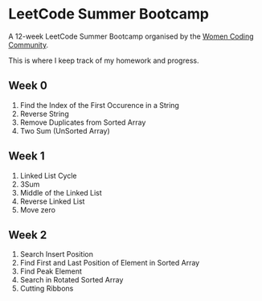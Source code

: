 # LeetCode Summer Bootcamp

A 12-week LeetCode Summer Bootcamp organised by the [Women Coding Community](https://womencodingcommunity.com).

This is where I keep track of my homework and progress.

## Week 0

1. Find the Index of the First Occurence in a String
2. Reverse String
3. Remove Duplicates from Sorted Array
4. Two Sum (UnSorted Array)

## Week 1

1. Linked List Cycle
2. 3Sum
3. Middle of the Linked List
4. Reverse Linked List
5. Move zero

## Week 2

1. Search Insert Position
2. Find First and Last Position of Element in Sorted Array
3. Find Peak Element
4. Search in Rotated Sorted Array
5. Cutting Ribbons
